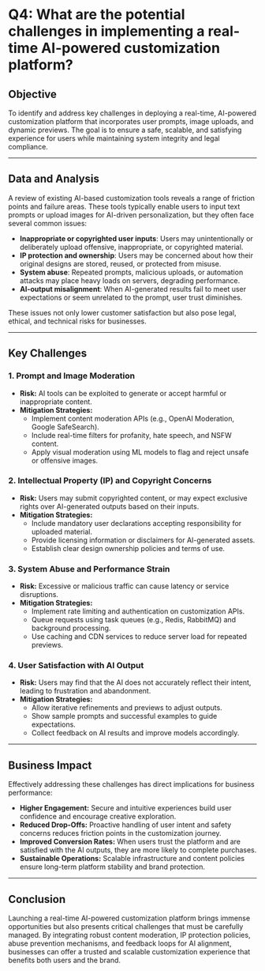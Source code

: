 # Q4: What are the potential challenges in implementing a real-time AI-powered customization platform?

## Objective

To identify and address key challenges in deploying a real-time, AI-powered customization platform that incorporates user prompts, image uploads, and dynamic previews. The goal is to ensure a safe, scalable, and satisfying experience for users while maintaining system integrity and legal compliance.

---

## Data and Analysis

A review of existing AI-based customization tools reveals a range of friction points and failure areas. These tools typically enable users to input text prompts or upload images for AI-driven personalization, but they often face several common issues:

- **Inappropriate or copyrighted user inputs**: Users may unintentionally or deliberately upload offensive, inappropriate, or copyrighted material.
- **IP protection and ownership**: Users may be concerned about how their original designs are stored, reused, or protected from misuse.
- **System abuse**: Repeated prompts, malicious uploads, or automation attacks may place heavy loads on servers, degrading performance.
- **AI-output misalignment**: When AI-generated results fail to meet user expectations or seem unrelated to the prompt, user trust diminishes.

These issues not only lower customer satisfaction but also pose legal, ethical, and technical risks for businesses.

---

## Key Challenges

### 1. Prompt and Image Moderation

- **Risk:** AI tools can be exploited to generate or accept harmful or inappropriate content.
- **Mitigation Strategies:**
  - Implement content moderation APIs (e.g., OpenAI Moderation, Google SafeSearch).
  - Include real-time filters for profanity, hate speech, and NSFW content.
  - Apply visual moderation using ML models to flag and reject unsafe or offensive images.

### 2. Intellectual Property (IP) and Copyright Concerns

- **Risk:** Users may submit copyrighted content, or may expect exclusive rights over AI-generated outputs based on their inputs.
- **Mitigation Strategies:**
  - Include mandatory user declarations accepting responsibility for uploaded material.
  - Provide licensing information or disclaimers for AI-generated assets.
  - Establish clear design ownership policies and terms of use.

### 3. System Abuse and Performance Strain

- **Risk:** Excessive or malicious traffic can cause latency or service disruptions.
- **Mitigation Strategies:**
  - Implement rate limiting and authentication on customization APIs.
  - Queue requests using task queues (e.g., Redis, RabbitMQ) and background processing.
  - Use caching and CDN services to reduce server load for repeated previews.

### 4. User Satisfaction with AI Output

- **Risk:** Users may find that the AI does not accurately reflect their intent, leading to frustration and abandonment.
- **Mitigation Strategies:**
  - Allow iterative refinements and previews to adjust outputs.
  - Show sample prompts and successful examples to guide expectations.
  - Collect feedback on AI results and improve models accordingly.

---

## Business Impact

Effectively addressing these challenges has direct implications for business performance:

- **Higher Engagement:** Secure and intuitive experiences build user confidence and encourage creative exploration.
- **Reduced Drop-Offs:** Proactive handling of user intent and safety concerns reduces friction points in the customization journey.
- **Improved Conversion Rates:** When users trust the platform and are satisfied with the AI outputs, they are more likely to complete purchases.
- **Sustainable Operations:** Scalable infrastructure and content policies ensure long-term platform stability and brand protection.

---

## Conclusion

Launching a real-time AI-powered customization platform brings immense opportunities but also presents critical challenges that must be carefully managed. By integrating robust content moderation, IP protection policies, abuse prevention mechanisms, and feedback loops for AI alignment, businesses can offer a trusted and scalable customization experience that benefits both users and the brand.
